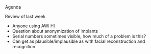 Agenda

Review of last week
- Anyone using AWI HI
- Question about anonymization of Implants
-   Serial numbers sometimes visible, how much of a problem is this?
-   Can get as plausible/implausible as with facial reconstruction and recognition
